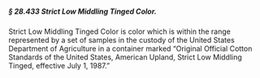 ##### § 28.433 Strict Low Middling Tinged Color. #####

Strict Low Middling Tinged Color is color which is within the range represented by a set of samples in the custody of the United States Department of Agriculture in a container marked “Original Official Cotton Standards of the United States, American Upland, Strict Low Middling Tinged, effective July 1, 1987.”